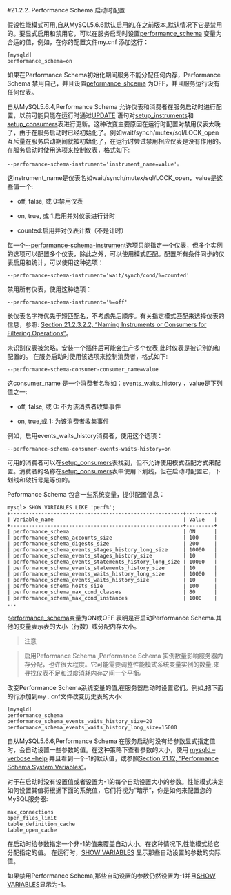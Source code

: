 #21.2.2. Performance Schema 启动时配置

假设性能模式可用,自从MySQL5.6.6默认启用的,在之前版本,默认情况下它是禁用的。要显式启用和禁用它，可以在服务启动时设置[performance_schema](./21.12.00_Performance_Schema_System_Variables.md) 变量为合适的值，例如，在你的配置文件my.cnf 添加这行：

	[mysqld]
	performance_schema=on
如果在Performance  Schema初始化期间服务不能分配任何内存，Performance Schema 禁用自己，并且设置[peformance_shcema](./21.12.00_Performance_Schema_System_Variables.md) 为OFF，并且服务运行没有任何仪表。

自从MySQL5.6.4,Performance Schema 允许仪表和消费者在服务启动时进行配置，以前可能只能在运行时通过[UPDATE][13.02.11] 语句对[setup_instruments](./21.09.02_Performance_Schema_Setup_Tables.md#21.9.2.3)和[setup_consumers](./21.09.02_Performance_Schema_Setup_Tables.md#21.9.2.3)表进行更新。这种改变主要原因在运行时配置对禁用仪表太晚了，由于在服务启动时已经初始化了。例如wait/synch/mutex/sql/LOCK_open 互斥量在服务启动期间就被初始化了，在运行时尝试禁用相应仪表是没有作用的。
在服务启动时使用选项来控制仪表，格式如下:
	
	--performance-schema-instrument='instrument_name=value'。

这instrument_name是仪表名如wait/synch/mutex/sql/LOCK_open，value是这些值一个:


- off, false, 或 0:禁用仪表

- on, true, 或 1:启用并对仪表进行计时

- counted:启用并对仪表计数（不是计时）

每一个[--performance-schema-instrument](./21.11.00_Performance_Schema_Command_Options.md)选项只能指定一个仪表，但多个实例的选项可以配置多个仪表，除此之外，可以使用模式匹配。配置所有条件同步的仪表启用和统计，可以使用这种选项：
	
	--performance-schema-instrument='wait/synch/cond/%=counted'

禁用所有仪表，使用这种选项：
	
	--performance-schema-instrument='%=off'

长仪表名字符优先于短匹配名，不考虑先后顺序。有关指定模式匹配来选择仪表的信息，参照: [Section 21.2.3.2.2, “Naming Instruments or Consumers for Filtering Operations”](./21.02.03_Performance_Schema_Runtime_Configuration.md#21.2.3.2)。

未识别仪表被忽略。安装一个插件后可能会生产多个仪表,此时仪表是被识别的和配置的。
在服务启动时使用该选项来控制消费者，格式如下:
	
	--performance-schema-consumer-consumer_name=value  

这consumer_name 是一个消费者名称如：events_waits_history ，value是下列值之一:


- off, false, 或 0: 不为该消费者收集事件


- on, true,或 1:   为该消费者收集事件  

例如，启用events_waits_history消费者，使用这个选项：

	--performance-schema-consumer-events-waits-history=on                                                                                             

可用的消费者可以在[setup_consumers](./21.09.02_Performance_Schema_Setup_Tables.md#21.9.2.2)表找到，但不允许使用模式匹配方式来配置。消费者的名称在[setup_consumers](././21.09.02_Performance_Schema_Setup_Tables.md#21.9.2.2)表中使用下划线，但在启动时配置它，下划线和破折号是等价的。

Peformance Schema 包含一些系统变量，提供配置信息：

	mysql> SHOW VARIABLES LIKE 'perf%';
	+--------------------------------------------------------+---------+
	| Variable_name                                          | Value   |
	+--------------------------------------------------------+---------+
	| performance_schema                                     | ON      |
	| performance_schema_accounts_size                       | 100     |
	| performance_schema_digests_size                        | 200     |
	| performance_schema_events_stages_history_long_size     | 10000   |
	| performance_schema_events_stages_history_size          | 10      |
	| performance_schema_events_statements_history_long_size | 10000   |
	| performance_schema_events_statements_history_size      | 10      |
	| performance_schema_events_waits_history_long_size      | 10000   |
	| performance_schema_events_waits_history_size           | 10      |
	| performance_schema_hosts_size                          | 100     |
	| performance_schema_max_cond_classes                    | 80      |
	| performance_schema_max_cond_instances                  | 1000    |
	...
 
[performance_schema](./21.12.00_Performance_Schema_System_Variables.md)变量为ON或OFF 表明是否启动Performance Schema.其他的变量表示表的大小（行数）或分配内存大小。

>注意

>启用Peformance Schema ,Performance Schema 实例数量影响服务器内存分配，也许很大程度。它可能需要调整性能模式系统变量实例的数量,来寻找仪表不足和过度消耗内存之间一个平衡。


改变Performance Schema系统变量的值,在服务器启动时设置它们。例如,把下面的行添加到my . cnf文件改变历史表的大小:

	[mysqld]
	performance_schema
	performance_schema_events_waits_history_size=20
	performance_schema_events_waits_history_long_size=15000

自从MySQL5.6.6,Performance Schema 在服务启动时没有给参数显式指定值时，会自动设置一些参数的值。在这种策略下查看参数的大小，使用 [mysqld –verbose –help][04.03.01] 并且看到一个-1的默认值，或参照[Section 21.12, “Performance Schema System Variables”](./21.12.00_Performance_Schema_System_Variables.md)。

对于在启动时没有设置值或者设置为-1的每个自动设置大小的参数。性能模式决定如何设置其值将根据下面的系统值，它们将视为“暗示”，你是如何来配置您的MySQL服务器:
	
	max_connections
	open_files_limit
	table_definition_cache
	table_open_cache

在启动时给参数指定一个非-1的值来覆盖自动大小。在这种情况下,性能模式给它分配指定的值。
在运行时，[SHOW VARIABLES][13.07.05] 显示那些自动设置的参数的实际值。

如果禁用Performance Schema,那些自动设置的参数仍然设置为-1并且[SHOW VARIABLES][13.07.05]显示为-1。


[13.02.11]:../Chapter_13/13.02.11_UPDATE_Syntax.md
[04.03.01]:../Chapter_04/04.03.01_mysqld_—_the_MySQL_Server.md
[13.07.05]:../Chapter_13/13.07.05_SHOW_Syntax.md#13.7.5.40 
